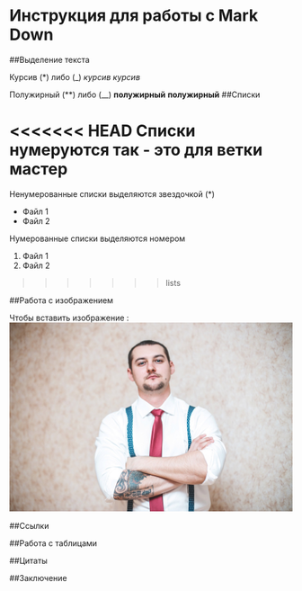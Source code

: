 # Инструкция для работы с Mark Down

##Выделение текста 

Курсив (*) либо (_)
*курсив*
_курсив_

Полужирный (**) либо (__)
**полужирный**
__полужирный__
##Списки

<<<<<<< HEAD
Списки нумеруются так - это для ветки мастер
=======
Ненумерованные списки выделяются звездочкой (*)
* Файл 1
* Файл 2

Нумерованные списки выделяются номером
1. Файл 1
2. Файл 2

>>>>>>> lists

##Работа с изображением

Чтобы вставить изображение :
![Hello, Moto!](Evgen.jpg)


##Ссылки

##Работа с таблицами

##Цитаты

##Заключение
